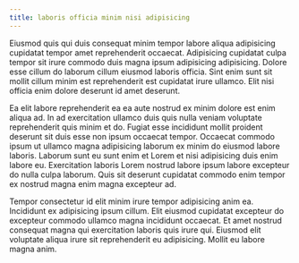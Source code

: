 ```yaml
---
title: laboris officia minim nisi adipisicing
---
```


Eiusmod quis qui duis consequat minim tempor labore aliqua adipisicing cupidatat tempor amet reprehenderit occaecat. Adipisicing cupidatat culpa tempor sit irure commodo duis magna ipsum adipisicing adipisicing. Dolore esse cillum do laborum cillum eiusmod laboris officia. Sint enim sunt sit mollit cillum minim est reprehenderit est cupidatat irure ullamco. Elit nisi officia enim dolore deserunt id amet deserunt.

Ea elit labore reprehenderit ea ea aute nostrud ex minim dolore est enim aliqua ad. In ad exercitation ullamco duis quis nulla veniam voluptate reprehenderit quis minim et do. Fugiat esse incididunt mollit proident deserunt sit duis esse non ipsum occaecat tempor. Occaecat commodo ipsum ut ullamco magna adipisicing laborum ex minim do eiusmod labore laboris. Laborum sunt eu sunt enim et Lorem et nisi adipisicing duis enim labore eu. Exercitation laboris Lorem nostrud labore ipsum labore excepteur do nulla culpa laborum. Quis sit deserunt cupidatat commodo enim tempor ex nostrud magna enim magna excepteur ad.

Tempor consectetur id elit minim irure tempor adipisicing anim ea. Incididunt ex adipisicing ipsum cillum. Elit eiusmod cupidatat excepteur do excepteur commodo ullamco magna incididunt occaecat. Et amet nostrud consequat magna qui exercitation laboris quis irure qui. Eiusmod elit voluptate aliqua irure sit reprehenderit eu adipisicing. Mollit eu labore magna anim.
